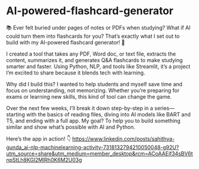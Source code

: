 # AI-powered-flashcard-generator


📚 Ever felt buried under pages of notes or PDFs when studying? What if AI could turn them into flashcards for you? That’s exactly what I set out to build with my AI-powered flashcard generator! 🚀

I created a tool that takes any PDF, Word doc, or text file, extracts the content, summarizes it, and generates Q&A flashcards to make studying smarter and faster. Using Python, NLP, and tools like Streamlit, it’s a project I’m excited to share because it blends tech with learning.

Why did I build this? I wanted to help students and myself save time and focus on understanding, not memorizing. Whether you’re preparing for exams or learning new skills, this kind of tool can change the game.

Over the next few weeks, I’ll break it down step-by-step in a series—starting with the basics of reading files, diving into AI models like BART and T5, and ending with a full app. My goal? To help you to build something similar and show what’s possible with AI and Python.

Here’s the app in action! 👇
https://www.linkedin.com/posts/sahithya-gunda_ai-nlp-machinelearning-activity-7318132794210050048-g92U?utm_source=share&utm_medium=member_desktop&rcm=ACoAAEjf34sBV6tnpStLh8KGl2MlRh0K6M2U03g
